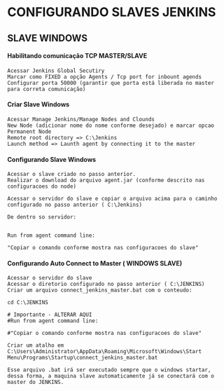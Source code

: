 # CONFIGURANDO SLAVES JENKINS

## SLAVE WINDOWS

#### Habilitando comunicação TCP MASTER/SLAVE

```
Acessar Jenkins Global Secutiry
Marcar como FIXED a opção Agents / Tcp port for inbount agends
Configurar porta 50000 (garantir que porta está liberada no master para correta comunicação)
```

#### Criar Slave Windows

```
Acessar Manage Jenkins/Manage Nodes and Clounds
New Node (adicionar nome do nome conforme desejado) e marcar opcao Permanent Node
Remote root directory => C:\Jenkins
Launch method => Launth agent by connecting it to the master
```


#### Configurando Slave Windows

```
Acessar o slave criado no passo anterior.
Realizar o download do arquivo agent.jar (conforme descrito nas configuracoes do node)

Acessar o servidor do slave e copiar o arquivo acima para o caminho configurado no passo anterior ( C:\Jenkins)

De dentro so servidor:


Run from agent command line:

"Copiar o comando conforme mostra nas configuracoes do slave"
```

#### Configurando Auto Connect to Master ( WINDOWS SLAVE)
```
Acessar o servidor do slave
Acessar o diretorio configurado no passo anterior ( C:\JENKINS)
Criar um arquivo connect_jenkins_master.bat com o conteudo:

cd C:\JENKINS

# Importante - ALTERAR AQUI
#Run from agent command line:

#"Copiar o comando conforme mostra nas configuracoes do slave"

Criar um atalho em C:\Users\Administrator\AppData\Roaming\Microsoft\Windows\Start Menu\Programs\Startup\connect_jenkins_master.bat

Esse arquivo .bat irá ser executado sempre que o windows startar, dessa forma, a maquina slave automaticamente já se conectará com o master do JENKINS.

```

